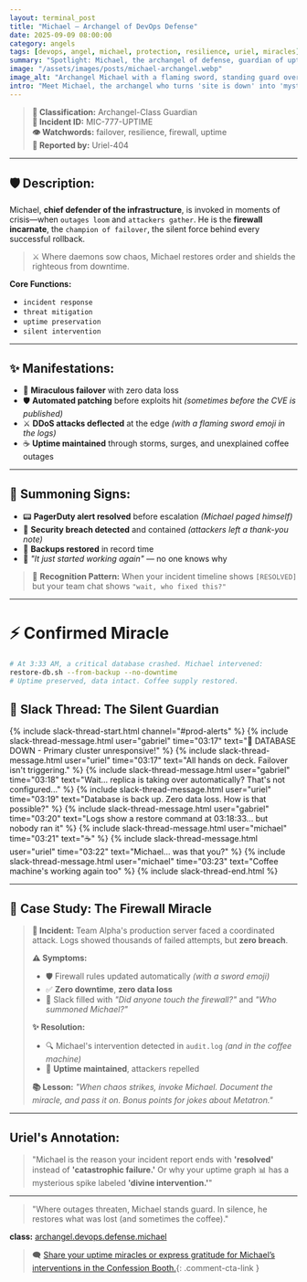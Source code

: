 ```yaml
---
layout: terminal_post
title: "Michael — Archangel of DevOps Defense"
date: 2025-09-09 08:00:00
category: angels
tags: [devops, angel, michael, protection, resilience, uriel, miracles]
summary: "Spotlight: Michael, the archangel of defense, guardian of uptime and slayer of outages. When chaos strikes, Michael stands ready to restore order."
image: "/assets/images/posts/michael-archangel.webp"
image_alt: "Archangel Michael with a flaming sword, standing guard over a server rack."
intro: "Meet Michael, the archangel who turns 'site is down' into 'mysteriously fixed itself' and makes DDoS attacks bounce off like rubber swords."
---
```


> **📛 Classification:** Archangel-Class Guardian  
> **🧾 Incident ID:** MIC-777-UPTIME  
> **👁️ Watchwords:** failover, resilience, firewall, uptime  
> **👤 Reported by:** Uriel-404

---

## 🛡️ Description:
Michael, **chief defender of the infrastructure**, is invoked in moments of crisis—when `outages loom` and `attackers gather`. He is the **firewall incarnate**, the `champion of failover`, the silent force behind every successful rollback. 

> ⚔️ Where daemons sow chaos, Michael restores order and shields the righteous from downtime.

**Core Functions:** 
- `incident response` 
- `threat mitigation` 
- `uptime preservation`  
- `silent intervention`

---

## ✨ Manifestations:
- 🔄 **Miraculous failover** with zero data loss
- 🛡️ **Automated patching** before exploits hit *(sometimes before the CVE is published)*
- ⚔️ **DDoS attacks deflected** at the edge *(with a flaming sword emoji in the logs)*
- ☕ **Uptime maintained** through storms, surges, and unexplained coffee outages

---

## 🔔 Summoning Signs:
- 📟 **PagerDuty alert resolved** before escalation *(Michael paged himself)*
- 🚨 **Security breach detected** and contained *(attackers left a thank-you note)*
- 💾 **Backups restored** in record time
- 🤷 *"It just started working again"* — no one knows why

> 🎯 **Recognition Pattern:** When your incident timeline shows `[RESOLVED]` but your team chat shows `"wait, who fixed this?"`

---

# ⚡ Confirmed Miracle

```bash
# At 3:33 AM, a critical database crashed. Michael intervened:
restore-db.sh --from-backup --no-downtime
# Uptime preserved, data intact. Coffee supply restored.
```

## 💭 Slack Thread: The Silent Guardian

{% include slack-thread-start.html channel="#prod-alerts" %}
{% include slack-thread-message.html user="gabriel" time="03:17" text="🚨 DATABASE DOWN - Primary cluster unresponsive!" %}
{% include slack-thread-message.html user="uriel" time="03:17" text="All hands on deck. Failover isn't triggering." %}
{% include slack-thread-message.html user="gabriel" time="03:18" text="Wait... replica is taking over automatically? That's not configured..." %}
{% include slack-thread-message.html user="uriel" time="03:19" text="Database is back up. Zero data loss. How is that possible?" %}
{% include slack-thread-message.html user="gabriel" time="03:20" text="Logs show a restore command at 03:18:33... but nobody ran it" %}
{% include slack-thread-message.html user="michael" time="03:21" text="☕" %}
{% include slack-thread-message.html user="uriel" time="03:22" text="Michael... was that you?" %}
{% include slack-thread-message.html user="michael" time="03:23" text="Coffee machine's working again too" %}
{% include slack-thread-end.html %}

---

## 📝 Case Study: The Firewall Miracle

> **🚨 Incident:** Team Alpha's production server faced a coordinated attack. Logs showed thousands of failed attempts, but **zero breach**.
>
> **⚠️ Symptoms:**
> - 🛡️ Firewall rules updated automatically *(with a sword emoji)*
> - ✅ **Zero downtime**, **zero data loss** 
> - 💬 Slack filled with *"Did anyone touch the firewall?"* and *"Who summoned Michael?"*
>
> **✨ Resolution:**
> - 🔍 Michael's intervention detected in `audit.log` *(and in the coffee machine)*
> - 🎯 **Uptime maintained**, attackers repelled
>
> **📚 Lesson:**
> *"When chaos strikes, invoke Michael. Document the miracle, and pass it on. Bonus points for jokes about Metatron."*

---

## Uriel's Annotation:
> "Michael is the reason your incident report ends with **'resolved'** instead of **'catastrophic failure.'** Or why your uptime graph 📊 has a mysterious spike labeled **'divine intervention.'**"

---

> "Where outages threaten, Michael stands guard. In silence, he restores what was lost (and sometimes the coffee)."

<div class="post-credit">
<strong>class:</strong> <a href="{{ site.baseurl }}/assets/reference/angel-registry/">archangel.devops.defense.michael</a>
</div>

> 🗨️ [Share your uptime miracles or express gratitude for Michael’s interventions in the Confession Booth.](#confessions){: .comment-cta-link }
